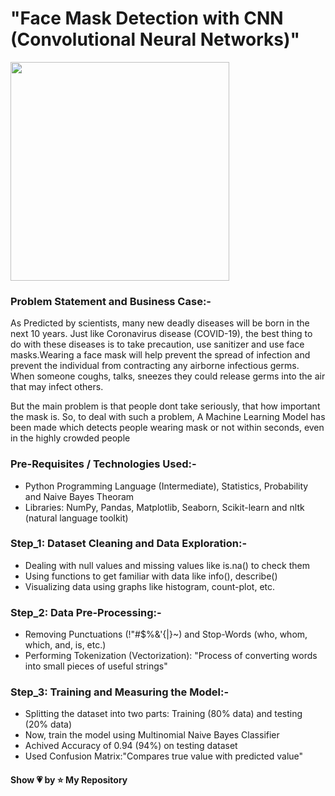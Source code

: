 # "Face Mask Detection with CNN (Convolutional Neural Networks)"
<p align="left"> <img src="https://www.logmask.com/images/mask-detection-sample.jpg" height="350px" /> </p>

### Problem Statement and Business Case:-
As Predicted by scientists, many new deadly diseases will be born in the next 10 years. Just like Coronavirus disease (COVID-19), the best thing to do with these diseases is to take precaution, use sanitizer and use face masks.Wearing a face mask will help prevent the spread of infection and prevent the individual from contracting any airborne infectious germs. When someone coughs, talks, sneezes they could release germs into the air that may infect others.

But the main problem is that people dont take seriously, that how important the mask is. So, to deal with such a problem, A Machine Learning Model has been made which detects people wearing mask or not within seconds, even in the highly crowded people

### Pre-Requisites / Technologies Used:-
- Python Programming Language (Intermediate), Statistics, Probability and Naive Bayes Theoram 
- Libraries: NumPy, Pandas, Matplotlib, Seaborn, Scikit-learn and nltk (natural language toolkit)

### Step_1: Dataset Cleaning and Data Exploration:-
- Dealing with null values and missing values like is.na() to check them
- Using functions to get familiar with data like info(), describe()
- Visualizing data using graphs like histogram, count-plot, etc.

### Step_2: Data Pre-Processing:-
- Removing Punctuations (!"#$%&\'{|}~) and Stop-Words (who, whom, which, and, is, etc.)
- Performing Tokenization (Vectorization): "Process of converting words into small pieces of useful strings"

### Step_3: Training and Measuring the Model:-
- Splitting the dataset into two parts: Training (80% data) and testing (20% data)
- Now, train the model using Multinomial Naive Bayes Classifier
- Achived Accuracy of 0.94 (94%) on testing dataset 
- Used Confusion Matrix:"Compares true value with predicted value"


#### **Show 💗 by ⭐ My Repository**

